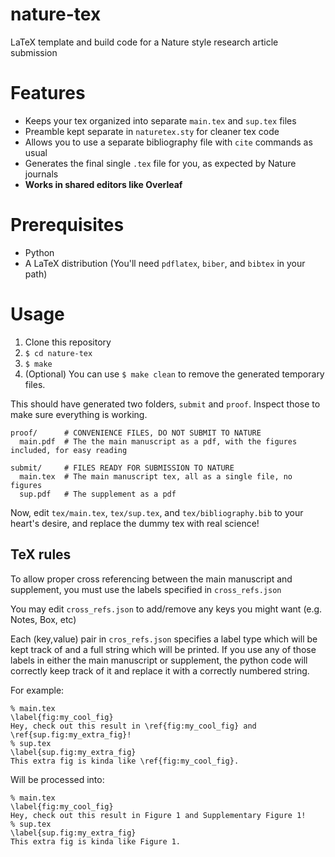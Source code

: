 # nature-tex
LaTeX template and build code for a Nature style research article submission

# Features
* Keeps your tex organized into separate `main.tex` and `sup.tex` files
* Preamble kept separate in `naturetex.sty` for cleaner tex code
* Allows you to use a separate bibliography file with `cite` commands as usual
* Generates the final single `.tex` file for you, as expected by Nature journals
* **Works in shared editors like Overleaf**

# Prerequisites
* Python
* A LaTeX distribution (You'll need `pdflatex`, `biber`, and `bibtex` in your path)

# Usage
1. Clone this repository
2. `$ cd nature-tex`
3. `$ make`
4. (Optional) You can use `$ make clean` to remove the generated temporary files.

This should have generated two folders, `submit` and `proof`. Inspect those to make sure everything is working.

```
proof/      # CONVENIENCE FILES, DO NOT SUBMIT TO NATURE
  main.pdf  # The the main manuscript as a pdf, with the figures included, for easy reading
  
submit/     # FILES READY FOR SUBMISSION TO NATURE
  main.tex  # The main manuscript tex, all as a single file, no figures
  sup.pdf   # The supplement as a pdf
```

Now, edit `tex/main.tex`, `tex/sup.tex`, and `tex/bibliography.bib` to your heart's desire, and replace the dummy tex with real science!
## TeX rules
To allow proper cross referencing between the main manuscript and supplement, you must use the labels specified in `cross_refs.json`

You may edit `cross_refs.json` to add/remove any keys you might want (e.g. Notes, Box, etc)

Each (key,value) pair in `cros_refs.json` specifies a label type which will be kept track of and a full string which will be printed. If you use any of those labels in either the main manuscript or supplement, the python code will correctly keep track of it and replace it with a correctly numbered string.

For example:
```
% main.tex
\label{fig:my_cool_fig}
Hey, check out this result in \ref{fig:my_cool_fig} and \ref{sup.fig:my_extra_fig}!
% sup.tex
\label{sup.fig:my_extra_fig}
This extra fig is kinda like \ref{fig:my_cool_fig}.
```
Will be processed into:
```
% main.tex
\label{fig:my_cool_fig}
Hey, check out this result in Figure 1 and Supplementary Figure 1!
% sup.tex
\label{sup.fig:my_extra_fig}
This extra fig is kinda like Figure 1.
```

